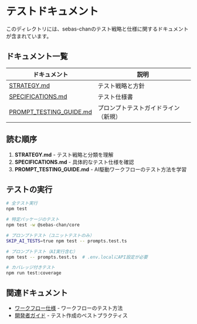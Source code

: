 # テストドキュメント

このディレクトリには、sebas-chanのテスト戦略と仕様に関するドキュメントが含まれています。

## ドキュメント一覧

| ドキュメント                                       | 説明                                   |
| -------------------------------------------------- | -------------------------------------- |
| [STRATEGY.md](STRATEGY.md)                        | テスト戦略と方針                       |
| [SPECIFICATIONS.md](SPECIFICATIONS.md)            | テスト仕様書                           |
| [PROMPT_TESTING_GUIDE.md](PROMPT_TESTING_GUIDE.md) | プロンプトテストガイドライン（新規）   |

## 読む順序

1. **STRATEGY.md** - テスト戦略と分類を理解
2. **SPECIFICATIONS.md** - 具体的なテスト仕様を確認
3. **PROMPT_TESTING_GUIDE.md** - AI駆動ワークフローのテスト方法を学習

## テストの実行

```bash
# 全テスト実行
npm test

# 特定パッケージのテスト
npm test -w @sebas-chan/core

# プロンプトテスト（ユニットテストのみ）
SKIP_AI_TESTS=true npm test -- prompts.test.ts

# プロンプトテスト（AI実行含む）
npm test -- prompts.test.ts  # .env.localにAPI設定が必要

# カバレッジ付きテスト
npm run test:coverage
```

## 関連ドキュメント

- [ワークフロー仕様](../workflows/) - ワークフローのテスト方法
- [開発者ガイド](../workflows/DEVELOPER_GUIDE.md) - テスト作成のベストプラクティス
